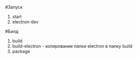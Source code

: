 #Запуск
1. start
2. electron-dev

#Билд
1. build 
2. build-electron - копирование папки electron в папку build
3. package
